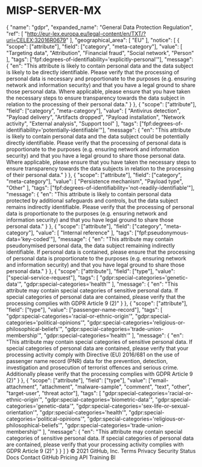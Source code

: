 # MISP-SERVER-MX 


{
   "name": "gdpr",
   "expanded_name": "General Data Protection Regulation",
   "ref": [
      "http://eur-lex.europa.eu/legal-content/en/TXT/?uri=CELEX:32016R0679"
   ],
   "geographical_area": [
      "EU"
   ],
   "notice": [
      {
         "scope": ["attribute"],
         "field": ["category", "meta-category"],
         "value": [
            "Targeting data",
            "Attribution",
            "Financial fraud",
            "Social network",
            "Person"
         ],
         "tags": ["fpf:degrees-of-identifiability='explicitly-personal'"],
         "message": {
            "en": "This attribute is likely to contain personal data and the data subject is likely to be directly identifiable. Please verify that the processing of personal data is necessary and proportionate to the purposes (e.g. ensuring network and information security) and that you have a legal ground to share those personal data. Where applicable, please ensure that you have taken the necessary steps to ensure transparency towards the data subject in relation to the processing of their personal data."
         }
      },
      {
         "scope": ["attribute"],
         "field": ["category", "meta-category"],
         "value": [
            "Antivirus detection",
            "Payload delivery",
            "Artifacts dropped",
            "Payload installation",
            "Network activity",
            "External analysis",
            "Support tool"
         ],
         "tags": ["fpf:degrees-of-identifiability='potentially-identifiable'"],
         "message": {
            "en": "This attribute is likely to contain personal data and the data subject could be potentially directly identifiable. Please verify that the processing of personal data is proportionate to the purposes (e.g. ensuring network and information security) and that you have a legal ground to share those personal data. Where applicable, please ensure that you have taken the necessary steps to ensure transparency towards the data subjects in relation to the processing of their personal data."
         }
      },
      {
         "scope": ["attribute"],
         "field": ["category", "meta-category"],
         "value": [
            "Persistence mechanism",
            "Payload type",
            "Other"
         ],
         "tags": ["fpf:degrees-of-identifiability='not-readily-identifiable'"],
         "message": {
            "en": "This attribute is likely to contain personal data protected by additional safeguards and controls, but the data subject remains indirectly identifiable. Please verify that the processing of personal data is proportionate to the purposes (e.g. ensuring network and information security) and that you have legal ground to share those personal data."
         }
      },
      {
         "scope": ["attribute"],
         "field": ["category", "meta-category"],
         "value": [
            "Internal reference"
         ],
         "tags": ["fpf:pseudonymous-data='key-coded'"],
         "message": {
            "en": "This attribute may contain pseudonymised personal data, the data subject remaining indirectly identifiable. If personal data is contained, please ensure that the processing of personal data is proportionate to the purposes (e.g. ensuring network and information security) and that you have legal ground to share those personal data."
         }
      },
      {
         "scope": ["attribute"],
         "field": ["type"],
         "value": ["special-service-request"],
         "tags": [
            "gdpr:special-categories='genetic-data'",
            "gdpr:special-categories='health'"
         ],
         "message": {
            "en": "This attribute may contain special categories of sensitive personal data. If special categories of personal data are contained, please verify that the processing complies with GDPR Article 9 (2)"
         }
      },
	  {
         "scope": ["attribute"],
         "field": ["type"],
         "value": ["passenger-name-record"],
         "tags": [
            "gdpr:special-categories='racial-or-ethnic-origin'",
            "gdpr:special-categories='political-opinions'",
            "gdpr:special-categories='religious-or-philosophical-beliefs'",
            "gdpr:special-categories='trade-union-membership'",
            "gdpr:special-categories='health'"
         ],
         "message": {
            "en": "This attribute may contain special categories of sensitive personal data. If special categories of personal data are contained, please verify that your processing activity comply with Directive (EU) 2016/681 on the use of passenger name record (PNR) data for the prevention, detection, investigation and prosecution of terrorist offences and serious crime. Additionally please verify that the processing complies with GDPR Article 9 (2)"
         }
      },
      {
         "scope": ["attribute"],
         "field": ["type"],
         "value": ["email-attachment", "attachment", "malware-sample", "comment", "text", "other", "target-user", "threat actor"],
         "tags": [
            "gdpr:special-categories='racial-or-ethnic-origin'",
            "gdpr:special-categories='biometric-data'",
            "gdpr:special-categories='genetic-data'",
            "gdpr:special-categories='sex-life-or-sexual-orientation'",
            "gdpr:special-categories='health'",
            "gdpr:special-categories='political-opinions'",
            "gdpr:special-categories='religious-or-philosophical-beliefs'",
            "gdpr:special-categories='trade-union-membership'"
         ],
         "message": {
            "en": "This attribute may contain special categories of sensitive personal data. If special categories of personal data are contained, please verify that your processing activity complies with GDPR Article 9 (2)"
         }
      }
   ]
}
© 2021 GitHub, Inc.
Terms
Privacy
Security
Status
Docs
Contact GitHub
Pricing
API
Training
Bl
